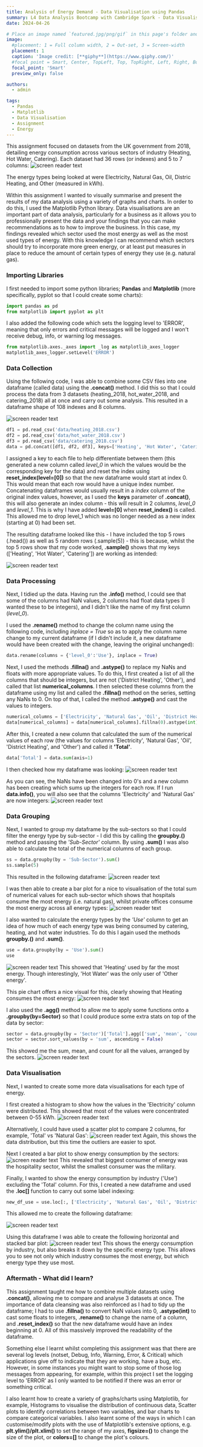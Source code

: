 ```yaml
---
title: Analysis of Energy Demand - Data Visualisation using Pandas 
summary: L4 Data Analysis Bootcamp with Cambridge Spark - Data Visualisation assignment. #shows on the homepage
date: 2024-04-26

# Place an image named `featured.jpg/png/gif` in this page's folder and customize its options here.
image:
  #placement: 1 = Full column width, 2 = Out-set, 3 = Screen-width 
  placement: 1
  caption: 'Image credit: [**giphy**](https://www.giphy.com/)'
  #focal point = Smart, Center, TopLeft, Top, TopRight, Left, Right, BottomLeft, Bottom, or BottomRight
  focal_point: 'Smart'
  preview_only: false

authors:
  - admin

tags:
  - Pandas
  - Matplotlib
  - Data Visualisation
  - Assignment
  - Energy
---
```

This assignment focused on datasets from the UK government from 2018, detailing energy consumption across various sectors of industry (Heating, Hot Water, Catering). Each dataset had 36 rows (or indexes) and 5 to 7 columns:
![screen reader text](screenshot-1.png "screenshot-1")

The energy types being looked at were Electricity, Natural Gas, Oil, Distric Heating, and Other (measured in kWh). 

Within this assignment I wanted to visually summarise and present the results of my data analysis using a variety of graphs and charts. In order to do this, I used the Matplotlib Python library. Data visualisations are an important part of data analysis, particularly for a business as it allows you to professionally present the data and your findings that you can make recommendations as to how to improve the business. In this case, my findings revealed which sector used the most energy as well as the most used types of energy. With this knowledge I can recommend which sectors should try to incorporate more green energy, or at least put measures in place to reduce the amount of certain types of energy they use (e.g. natural gas).

### Importing Libraries
I first needed to import some python libraries; **Pandas** and **Matplotlib** (more specifically, pyplot so that I could create some charts):
```python
import pandas as pd
from matplotlib import pyplot as plt
```
I also added the following code which sets the logging level to 'ERROR', meaning that only errors and critical messages will be logged and I won't receive debug, info, or warning log messages. 

```python
from matplotlib.axes._axes import _log as matplotlib_axes_logger
matplotlib_axes_logger.setLevel('ERROR')
```

### Data Collection
Using the following code, I was able to combine some CSV files into one dataframe (called data) using the **.concat()** method. I did this so that I could process the data from 3 datasets (heating_2018, hot_water_2018, and catering_2018) all at once and carry out some analysis. This resulted in a dataframe shape of 108 indexes and 8 columns. 

![screen reader text](screenshot-2.png "screenshot-2")

```python
df1 = pd.read_csv('data/heating_2018.csv')
df2 = pd.read_csv('data/hot_water_2018.csv')
df3 = pd.read_csv('data/catering_2018.csv')
data = pd.concat([df1, df2, df3], keys=['Heating', 'Hot Water', 'Catering']).reset_index(level=[0])
```
I assigned a key to each file to help differentiate between them (this generated a new column called *level_0* in which the values would be the corresponding key for the data) and reset the index using **reset_index(level=[0])** so that the new dataframe would start at index 0. This would mean that each row would have a unique index number. 
Concatenating dataframes would usually result in a *index* column of the original index values, however, as I used the **keys** parameter of **.concat()**, this will also generate an index column - this will result in 2 columns, *level_0* and *level_1*. This is why I have added **level=[0]** when **reset_index()** is called. This allowed me to drop level_1 which was no longer needed as a new index (starting at 0) had been set. 

The resulting dataframe looked like this - I have included the top 5 rows (.head()) as well as 5 random rows (.sample(5)) - this is because, whilst the top 5 rows show that my code worked, **.sample()** shows that my keys (['Heating', 'Hot Water', 'Catering']) are working as intended:

![screen reader text](screenshot-3.png "screenshot-3")

### Data Processing
Next, I tidied up the data.
Having run the **.info()** method, I could see that some of the columns had NaN values, 2 columns had float data types (I wanted these to be integers), and I didn't like the name of my first column (*level_0*).

I used the **.rename()** method to change the column name using the following code, including *inplace = True* so as to apply the column name change to my current dataframe (if I didn't include it, a new dataframe would have been created with the change, leaving the original unchanged):
```python
data.rename(columns = {'level_0':'Use'}, inplace = True)
```

Next, I used the methods **.fillna()** and **.astype()** to replace my NaNs and floats with more appropriate values. To do this, I first created a list of all the columns that should be integers, but are not ('District Heating', 'Other'), and called that list **numerical_columns**. I then selected these columns from the dataframe using my list and called the **.fillna()** method on the series, setting any NaNs to 0. On top of that, I called the method **.astype()** and cast the values to integers.

```python
numerical_columns = ['Electricity', 'Natural Gas', 'Oil', 'District Heating', 'Other'] 
data[numerical_columns] = data[numerical_columns].fillna(0).astype(int) 
```
After this, I created a new column that calculated the sum of the numerical values of each row (the values for columns 'Electricity', 'Natural Gas', 'Oil', 'District Heating', and 'Other') and called it **'Total'**.

```python
data['Total'] = data.sum(axis=1)
```
I then checked how my dataframe was looking:
![screen reader text](screenshot-4.png "screenshot-4")

As you can see, the NaNs have been changed into 0's and a new column has been creating which sums up the integers for each row. If I run **data.info()**, you will also see that the columns 'Electricity' and 'Natural Gas' are now integers:
![screen reader text](screenshot-5.png "screenshot-5")

### Data Grouping
Next, I wanted to group my dataframe by the sub-sectors so that I could filter the energy type by sub-sector - I did this by calling the **groupby.()** method and passing the *'Sub-Sector'* column. By using **.sum()** I was also able to calculate the total of the numerical columns of each group. 

```python
ss = data.groupby(by = 'Sub-Sector').sum()
ss.sample(5)
```
This resulted in the following dataframe:
![screen reader text](screenshot-6.png "screenshot-6")

I was then able to create a bar plot for a nice to visualisation of the total sum of numerical values for each sub-sector which shows that hospitals consume the most energy (i.e. natural gas), whilst private offices consume the most energy across all energy types:
![screen reader text](barplot-1.png "barplot-1")

I also wanted to calculate the energy types by the *'Use'* column to get an idea of how much of each energy type was being consumed by catering, heating, and hot water industries. To do this I again used the methods **groupby.()** and **.sum()**.
```python
use = data.groupby(by = 'Use').sum() 
use
```
![screen reader text](screenshot-7.png "screenshot-7")
This showed that 'Heating' used by far the most energy. Though interestingly, 'Hot Water' was the only user of 'Other energy'.

This pie chart offers a nice visual for this, clearly showing that Heating consumes the most energy:
![screen reader text](piechart-1.png "piechart-1")

I also used the **.agg()** method to allow me to apply some functions onto a **.groupby(by=Sector)** so that I could produce some extra stats on top of the data by sector:
```python
sector = data.groupby(by = 'Sector')['Total'].agg(['sum', 'mean', 'count'])
sector = sector.sort_values(by = 'sum', ascending = False)
```
This showed me the sum, mean, and count for all the values, arranged by the sectors.
![screen reader text](screenshot-8.png "screenshot-8")
<!--  -->
<!--a summary of what you can see from this data about sample sizes or clear outliers like the military.  -->
<!--  -->

### Data Visualisation
Next, I wanted to create some more data visualisations for each type of energy. 

I first created a histogram to show how the values in the 'Electricity' column were distributed. This showed that most of the values were concentrated between 0-55 kWh.
![screen reader text](histogram-1.png "histogram-1")

Alternatively, I could have used a scatter plot to compare 2 columns, for example, 'Total' vs 'Natural Gas':
![screen reader text](scatterplot-1.png "scatterplot-1")
Again, this shows the data distribution, but this time the outliers are easier to spot.

Next I created a bar plot to show energy consumption by the sectors:
![screen reader text](barplot-2.png "barplot-2")
This revealed that biggest consumer of energy was the hospitality sector, whilst the smallest consumer was the military.

Finally, I wanted to show the energy consumption by industry ('Use') excluding the 'Total' column. For this, I created a new dataframe and used the **.loc[]** function to carry out some label indexing:
```python
new_df_use = use.loc[:, ['Electricity', 'Natural Gas', 'Oil', 'District Heating', 'Other']]
```
This allowed me to create the following dataframe: 

![screen reader text](screenshot-9.png "screenshot-9")

Using this dataframe I was able to create the following horizontal and stacked bar plot:
![screen reader text](barh-1.png "barh-1")
This shows the energy consumption by industry, but also breaks it down by the specific energy type. This allows you to see not only which industry consumes the most energy, but which energy type they use most.

<!-- scatter plot  to check if any one record is skewing the data - all the datasets to check to see if there were serious outliers that would skew the analysis-->

### Aftermath - What did I learn?
This assignment taught me how to combine multiple datasets using **.concat()**, allowing me to compare and analyse 3 datasets at once. The importance of data cleansing was also reinforced as I had to tidy up the dataframe; I had to use **.fillna()** to convert NaN values into 0, **.astype(int)** to cast some floats to integers, **.rename()** to change the name of a column, and **.reset_index()** so that the new dataframe would have an index beginning at 0. All of this massively improved the readability of the dataframe. 

Something else I learnt whilst completing this assignment was that there are several log levels (notset, Debug, Info, Warning, Error, & Critical) which applications give off to indicate that they are working, have a bug, etc. However, in some instances you might want to stop some of those log messages from appearing, for example, within this project I set the logging level to 'ERROR' as I only wanted to be notified if there was an error or something critical. 

I also learnt how to create a variety of graphs/charts using Matplotlib, for example, Histograms to visualise the distribution of continuous data, Scatter plots to identify correlations between two variables, and bar charts to compare categorical variables. I also learnt some of the ways in which I can customise/modify plots with the use of Matplotlib's extensive options, e.g. **plt.ylim()/plt.xlim()** to set the range of my axes, **figsize=()** to change the size of the plot, or **colors=[]** to change the plot's colours.
